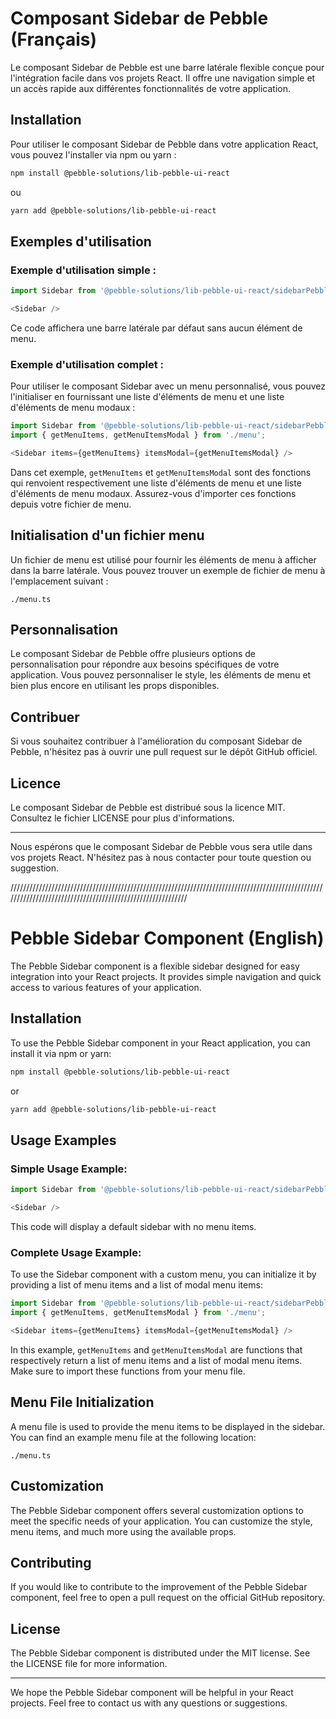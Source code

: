 # Composant Sidebar de Pebble (Français)

Le composant Sidebar de Pebble est une barre latérale flexible conçue pour l'intégration facile dans vos projets React. Il offre une navigation simple et un accès rapide aux différentes fonctionnalités de votre application.

## Installation

Pour utiliser le composant Sidebar de Pebble dans votre application React, vous pouvez l'installer via npm ou yarn :

```bash
npm install @pebble-solutions/lib-pebble-ui-react
```

ou

```bash
yarn add @pebble-solutions/lib-pebble-ui-react
```

## Exemples d'utilisation

### Exemple d'utilisation simple :

```javascript
import Sidebar from '@pebble-solutions/lib-pebble-ui-react/sidebarPebble/SidebarContainerPebble';

<Sidebar />
```

Ce code affichera une barre latérale par défaut sans aucun élément de menu.

### Exemple d'utilisation complet :

Pour utiliser le composant Sidebar avec un menu personnalisé, vous pouvez l'initialiser en fournissant une liste d'éléments de menu et une liste d'éléments de menu modaux :

```javascript
import Sidebar from '@pebble-solutions/lib-pebble-ui-react/sidebarPebble/SidebarContainerPebble';
import { getMenuItems, getMenuItemsModal } from './menu';

<Sidebar items={getMenuItems} itemsModal={getMenuItemsModal} />
```

Dans cet exemple, `getMenuItems` et `getMenuItemsModal` sont des fonctions qui renvoient respectivement une liste d'éléments de menu et une liste d'éléments de menu modaux. Assurez-vous d'importer ces fonctions depuis votre fichier de menu.

## Initialisation d'un fichier menu

Un fichier de menu est utilisé pour fournir les éléments de menu à afficher dans la barre latérale. Vous pouvez trouver un exemple de fichier de menu à l'emplacement suivant :

```
./menu.ts
```

## Personnalisation

Le composant Sidebar de Pebble offre plusieurs options de personnalisation pour répondre aux besoins spécifiques de votre application. Vous pouvez personnaliser le style, les éléments de menu et bien plus encore en utilisant les props disponibles.

## Contribuer

Si vous souhaitez contribuer à l'amélioration du composant Sidebar de Pebble, n'hésitez pas à ouvrir une pull request sur le dépôt GitHub officiel.

## Licence

Le composant Sidebar de Pebble est distribué sous la licence MIT. Consultez le fichier LICENSE pour plus d'informations.

---

Nous espérons que le composant Sidebar de Pebble vous sera utile dans vos projets React. N'hésitez pas à nous contacter pour toute question ou suggestion.

///////////////////////////////////////////////////////////////////////////////////////////////////////////////////////////////////////////////////////////

# Pebble Sidebar Component (English)

The Pebble Sidebar component is a flexible sidebar designed for easy integration into your React projects. It provides simple navigation and quick access to various features of your application.

## Installation

To use the Pebble Sidebar component in your React application, you can install it via npm or yarn:

```bash
npm install @pebble-solutions/lib-pebble-ui-react
```

or

```bash
yarn add @pebble-solutions/lib-pebble-ui-react
```

## Usage Examples

### Simple Usage Example:

```javascript
import Sidebar from '@pebble-solutions/lib-pebble-ui-react/sidebarPebble/SidebarContainerPebble';

<Sidebar />
```

This code will display a default sidebar with no menu items.

### Complete Usage Example:

To use the Sidebar component with a custom menu, you can initialize it by providing a list of menu items and a list of modal menu items:

```javascript
import Sidebar from '@pebble-solutions/lib-pebble-ui-react/sidebarPebble/SidebarContainerPebble';
import { getMenuItems, getMenuItemsModal } from './menu';

<Sidebar items={getMenuItems} itemsModal={getMenuItemsModal} />
```

In this example, `getMenuItems` and `getMenuItemsModal` are functions that respectively return a list of menu items and a list of modal menu items. Make sure to import these functions from your menu file.

## Menu File Initialization

A menu file is used to provide the menu items to be displayed in the sidebar. You can find an example menu file at the following location:

```
./menu.ts
```

## Customization

The Pebble Sidebar component offers several customization options to meet the specific needs of your application. You can customize the style, menu items, and much more using the available props.

## Contributing

If you would like to contribute to the improvement of the Pebble Sidebar component, feel free to open a pull request on the official GitHub repository.

## License

The Pebble Sidebar component is distributed under the MIT license. See the LICENSE file for more information.

---

We hope the Pebble Sidebar component will be helpful in your React projects. Feel free to contact us with any questions or suggestions.